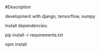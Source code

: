 #Description


development with django, tensorflow, numpy


Install dependencies:

pip install -r requirements.txt

npm install
